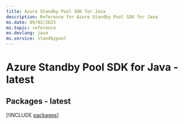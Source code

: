 ```yaml
---
title: Azure Standby Pool SDK for Java
description: Reference for Azure Standby Pool SDK for Java
ms.date: 09/02/2025
ms.topic: reference
ms.devlang: java
ms.service: standbypool
---
```

# Azure Standby Pool SDK for Java - latest
## Packages - latest
[!INCLUDE [packages](standby-pool-index.md)]